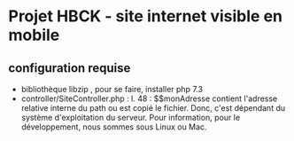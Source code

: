 # Projet HBCK - site internet visible en mobile
## configuration requise
- bibliothèque libzip , pour se faire, installer php 7.3
- controller/SiteController.php : l. 48 : $$monAdresse contient l'adresse relative interne du path ou est copié le fichier.
Donc, c'est dépendant du système d'exploitation du serveur.
Pour information, pour le développement, nous sommes sous Linux ou Mac.